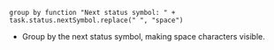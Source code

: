 <!-- placeholder to force blank line before included text -->


~~~text
group by function "Next status symbol: " + task.status.nextSymbol.replace(" ", "space")
~~~

- Group by the next status symbol, making space characters visible.



<!-- placeholder to force blank line after included text -->
